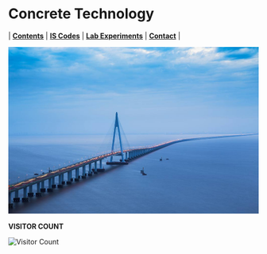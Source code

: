 # Concrete Technology

| **[Contents](Contents/Content.md)** | **[IS Codes](Contents/Codes.md)** | **[Lab Experiments](Contents/Experiments.md)** | **[Contact](Contents/Contact.md)** |  

![Bridge](Contents/Images/1Bridge.jpg)

**VISITOR COUNT**

![Visitor Count](https://profile-counter.glitch.me/yuvrajsingh2304/count.svg)
